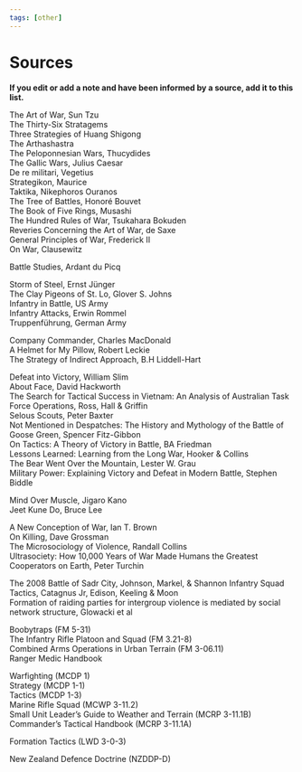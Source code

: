 ```yaml
---
tags: [other]
---
```


# Sources

**If you edit or add a note and have been informed by a source, add it to this list.**

The Art of War, Sun Tzu  
The Thirty-Six Stratagems  
Three Strategies of Huang Shigong  
The Arthashastra  
The Peloponnesian Wars, Thucydides  
The Gallic Wars, Julius Caesar  
De re militari, Vegetius  
Strategikon, Maurice  
Taktika,  Nikephoros Ouranos  
The Tree of Battles, Honoré Bouvet  
The Book of Five Rings, Musashi  
The Hundred Rules of War, Tsukahara Bokuden  
Reveries Concerning the Art of War, de Saxe  
General Principles of War, Frederick II  
On War, Clausewitz  

Battle Studies, Ardant du Picq  

Storm of Steel, Ernst Jünger  
The Clay Pigeons of St. Lo, Glover S. Johns  
Infantry in Battle, US Army  
Infantry Attacks, Erwin Rommel  
Truppenführung, German Army

Company Commander, Charles MacDonald  
A Helmet for My Pillow, Robert Leckie  
The Strategy of Indirect Approach, B.H Liddell-Hart  

Defeat into Victory, William Slim  
About Face, David Hackworth  
The Search for Tactical Success in Vietnam: An Analysis of Australian
Task Force Operations, Ross, Hall & Griffin  
Selous Scouts, Peter Baxter   
Not Mentioned in Despatches: The History and Mythology of the Battle
of Goose Green, Spencer Fitz-Gibbon  
On Tactics: A Theory of Victory in Battle, BA Friedman  
Lessons Learned: Learning from the Long War, Hooker & Collins  
The Bear Went Over the Mountain, Lester W. Grau  
Military Power: Explaining Victory and Defeat in Modern Battle, Stephen Biddle  

Mind Over Muscle, Jigaro Kano  
Jeet Kune Do, Bruce Lee  

A New Conception of War, Ian T. Brown  
On Killing, Dave Grossman  
The Microsociology of Violence, Randall Collins  
Ultrasociety: How 10,000 Years of War Made Humans the Greatest Cooperators on Earth, Peter Turchin  

The 2008 Battle of Sadr City, Johnson, Markel, & Shannon
Infantry Squad Tactics, Catagnus Jr, Edison, Keeling & Moon  
Formation of raiding parties for intergroup violence is
mediated by social network structure, Glowacki et al  

Boobytraps (FM 5-31)  
The Infantry Rifle Platoon and Squad (FM 3.21-8)  
Combined Arms Operations in Urban Terrain (FM 3-06.11)  
Ranger Medic Handbook  

Warfighting (MCDP 1)  
Strategy (MCDP 1-1)  
Tactics (MCDP 1-3)  
Marine Rifle Squad (MCWP 3-11.2)  
Small Unit Leader’s Guide to Weather and Terrain (MCRP 3-11.1B)  
Commander’s Tactical Handbook (MCRP 3-11.1A)  

Formation Tactics (LWD 3-0-3)

New Zealand Defence Doctrine (NZDDP-D)


